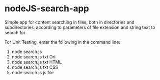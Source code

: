 # nodeJS-search-app
Simple app for content searching in files, both in directories and subdirectories, according to parameters of file extension and string text to search for

For Unit Testing, enter the following in the command line:
1) node search.js
2) node search.js txt Ori
3) node search.js txt HTML
4) node search.js txt CSS
5) node search.js js file